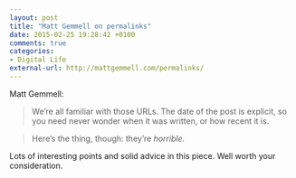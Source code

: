 ```yaml
---
layout: post
title: "Matt Gemmell on permalinks"
date: 2015-02-25 19:28:42 +0100
comments: true
categories: 
- Digital Life
external-url: http://mattgemmell.com/permalinks/
---
```


Matt Gemmell:

> We’re all familiar with those URLs. The date of the post is explicit, so you need never wonder when it was written, or how recent it is.

> Here’s the thing, though: they’re _horrible._

Lots of interesting points and solid advice in this piece. Well worth your consideration.